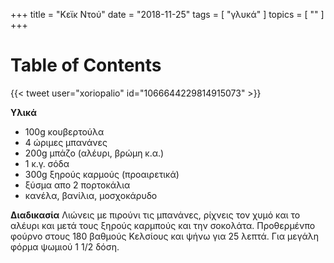 +++
title = "Κεϊκ Ντού"
date = "2018-11-25"
tags = [ "γλυκά" ]
topics = [ "" ]
+++


# Table of Contents



{{< tweet user="xoriopalio" id="1066644229814915073" >}}

**Υλικά**

-   100g κουβερτούλα
-   4 ώριμες μπανάνες
-   200g μπάζο (αλέυρι, βρώμη κ.α.)
-   1 κ.γ. σόδα
-   300g ξηρούς καρμούς (προαιρετικά)
-   ξύσμα απο 2 πορτοκάλια
-   κανέλα, βανίλια, μοσχοκάρυδο

**Διαδικασία**
Λιώνεις με πιρούνι τις μπανάνες, ρίχνεις τον χυμό και το αλέυρι και μετά τους ξηρούς καρμπούς και την σοκολάτα. Προθερμένπο φούρνο στους 180 βαθμούς Κελσίους και ψήνω για 25 λεπτά.
Για μεγάλη φόρμα ψωμιού 1 1/2 δόση.
